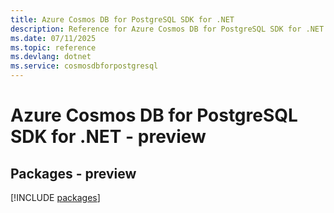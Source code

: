 ```yaml
---
title: Azure Cosmos DB for PostgreSQL SDK for .NET
description: Reference for Azure Cosmos DB for PostgreSQL SDK for .NET
ms.date: 07/11/2025
ms.topic: reference
ms.devlang: dotnet
ms.service: cosmosdbforpostgresql
---
```

# Azure Cosmos DB for PostgreSQL SDK for .NET - preview
## Packages - preview
[!INCLUDE [packages](cosmos-db-for-postgresql-index.md)]